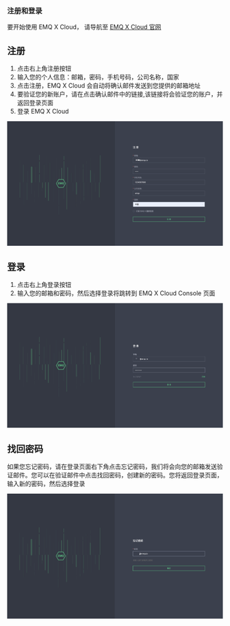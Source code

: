

### 注册和登录

要开始使用 EMQ X Cloud， 请导航至 [EMQ X Cloud 官网](https://cloud.emqx.io/cn)

## 注册

1. 点击右上角注册按钮
2. 输入您的个人信息：邮箱，密码，手机号码，公司名称，国家
3. 点击注册，EMQ X Cloud 会自动将确认邮件发送到您提供的邮箱地址
4. 要验证您的新账户，请在点击确认邮件中的链接,该链接将会验证您的账户，并返回登录页面
5. 登录 EMQ X Cloud

![login](../_assets/quick_start/signup.png)


## 登录

1. 点击右上角登录按钮
2. 输入您的邮箱和密码，然后选择登录将跳转到 EMQ X Cloud Console 页面

![login](../_assets/quick_start/login.png)


## 找回密码

如果您忘记密码，请在登录页面右下角点击忘记密码，我们将会向您的邮箱发送验证邮件。您可以在验证邮件中点击找回密码，创建新的密码。您将返回登录页面，输入新的密码，然后选择登录

![login](../_assets/quick_start/forgot.png)